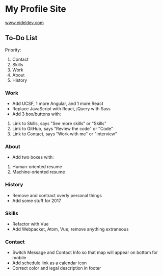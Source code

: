 # My Profile Site

www.eideldev.com

## To-Do List

Priority:
1) Contact
2) Skills
3) Work
4) About
5) History

### Work
* Add UCSF, 1 more Angular, and 1 more React
* Replace JavaScript with React, jQuery with Sass
* Add 3 box/buttons with:
1) Link to Skills, says "See more skills" or "Skills"
2) Link to GitHub, says "Review the code" or "Code"
3) Link to Contact, says "Work with me" or "Interview"

### About
* Add two boxes with:
1) Human-oriented resume
2) Machine-oriented resume

### History
* Remove and contract overly personal things
* Add some stuff for 2017

### Skills
* Refactor with Vue
* Add Webpacket, Atom, Vue; remove anything extraneous

### Contact
* Switch Message and Contact Info so that map will appear on bottom for mobile
* Add schedule link as a calendar icon
* Correct color and legal description in footer
